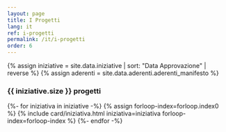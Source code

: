 ```yaml
---
layout: page
title: I Progetti
lang: it
ref: i-progetti
permalink: /it/i-progetti
order: 6
---
```


{% assign iniziative = site.data.iniziative | sort: "Data Approvazione" | reverse %}
{% assign aderenti = site.data.aderenti.aderenti_manifesto %}

<div class="iniziative-aderenti container mt-4 mb-4">
  <div class="row">
    <div class="col col-lg-10 small">
      <h3 class="mt-2 mb-3">{{ iniziative.size }} progetti </h3>
    </div>
    <div class="col-12">
      <div class="row">
        {%- for iniziativa in iniziative  -%}
        {% assign forloop-index=forloop.index0 %}
        {% include card/iniziativa.html iniziativa=iniziativa forloop-index=forloop-index %}
        {%- endfor -%}
      </div>
    </div>
  </div>
</div>